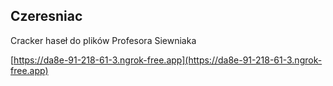 
## Czeresniac

Cracker haseł do plików Profesora Siewniaka

[https://da8e-91-218-61-3.ngrok-free.app](https://da8e-91-218-61-3.ngrok-free.app)
